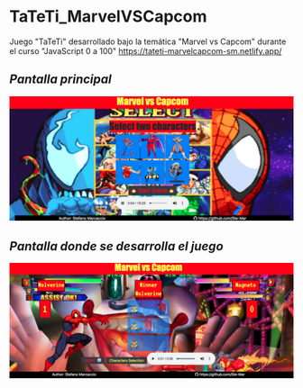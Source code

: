 # TaTeTi_MarvelVSCapcom
Juego "TaTeTi" desarrollado bajo la temática "Marvel vs Capcom" durante el curso "JavaScript 0 a 100"
https://tateti-marvelcapcom-sm.netlify.app/

## _Pantalla principal_
![](img/Ejemplo_1.png)

## _Pantalla donde se desarrolla el juego_
![](img/Ejemplo_2.png)

